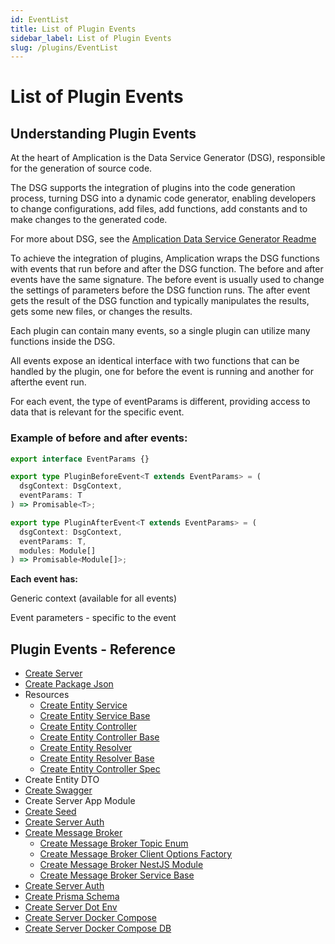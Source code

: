 ```yaml
---
id: EventList
title: List of Plugin Events
sidebar_label: List of Plugin Events
slug: /plugins/EventList
---
```



# List of Plugin Events

## Understanding Plugin Events
At the heart of Amplication is the Data Service Generator (DSG), responsible for the generation of source code.

The DSG supports the integration of plugins into the code generation process, turning DSG into a dynamic code generator, enabling developers to change configurations, add files, add functions, add constants and to make changes to the generated code.

For more about DSG, see the [Amplication Data Service Generator Readme](https://github.com/amplication/amplication/tree/master/packages/amplication-data-service-generator#readme)

To achieve the integration of plugins, Amplication wraps the DSG functions with events that run before and after the DSG function. The before and after events have the same signature. The before event is usually used to change the settings of parameters before the DSG function runs. The after event gets the result of the DSG function and typically manipulates the results, gets some new files, or changes the results.

Each plugin can contain many events, so a single plugin can utilize many functions inside the DSG.

All events expose an identical interface with two functions that can be handled by the plugin, one for before the event is running and another for afterthe event run.

For each event, the type of eventParams is different, providing access to data that is relevant for the specific event.

### Example of before and after events:


```ts
export interface EventParams {}

export type PluginBeforeEvent<T extends EventParams> = (
  dsgContext: DsgContext,
  eventParams: T
) => Promisable<T>;

export type PluginAfterEvent<T extends EventParams> = (
  dsgContext: DsgContext,
  eventParams: T,
  modules: Module[]
) => Promisable<Module[]>;
```

**Each event has:**

Generic context (available for all events)

Event parameters - specific to the event


## Plugin Events - Reference


- [Create Server](plugins\plugin-events\create-server.md)
- [Create Package Json](plugins\plugin-events\create-package-json.md)
- Resources 
  - [Create Entity Service](plugins\plugin-events\create-entity-service.md)
  - [Create Entity Service Base](plugins\plugin-events\create-entity-service-base.md)
  - [Create Entity Controller](plugins\plugin-events\create-entity-controller.md)
  - [Create Entity Controller Base](plugins\plugin-events\create-entity-controller-base.md)
  - [Create Entity Resolver](docs\plugins\plugin-events\create-entity-resolver.md)
  - [Create Entity Resolver Base](docs\plugins\plugin-events\create-entity-resolver.md)
  - [Create Entity Controller Spec](docs\plugins\plugin-events\create-entity-controller-spec.md)
- Create Entity DTO 
- [Create Swagger](docs\plugins\plugin-events\create-swagger.md)
- Create Server App Module
- [Create Seed](docs\plugins\plugin-events\create-seed.md)
- [Create Server Auth](docs\plugins\plugin-events\create-server-auth.md)
- [Create Message Broker](plugins\plugin-events\create-message-broker.md)
   - [Create Message Broker Topic Enum](plugins\plugin-events\create-message-broker-topics-enum.md)
   - [Create Message Broker Client Options Factory](plugins\plugin-events\create-message-broker-client-options-factory.md)
   - [Create Message Broker NestJS Module](plugins\plugin-events\create-message-broker-nestjs-module.md)
   - [Create Message Broker Service Base](plugins\plugin-events\create-message-broker-service-base.md)
- [Create Server Auth](docs\plugins\plugin-events\create-server-auth.md)
- [Create Prisma Schema](plugins\plugin-events\create-prisma-schema.md)
- [Create Server Dot Env](plugins\plugin-events\create-server-dot-env.md)
- [Create Server Docker Compose](plugins\plugin-events\create-server-docker-compose.md)
- [Create Server Docker Compose DB](docs\plugins\plugin-events\create-server-docker-compose-db.md)

                                                                        
